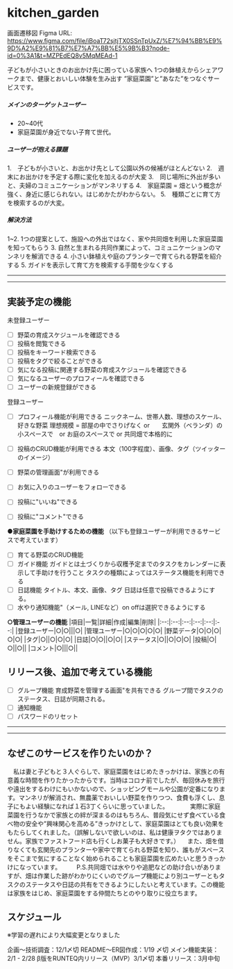 # kitchen_garden

画面遷移図
Figma URL: https://www.figma.com/file/iBoaT72sjtjTX0SSnTpUxZ/%E7%94%BB%E9%9D%A2%E9%81%B7%E7%A7%BB%E5%9B%B3?node-id=0%3A1&t=MZPEdEQ8v5MqMEAd-1


子どもが小さいときのお出かけ先に困っている家族へ
1つの鉢植えからシェアワークまで、健康とおいしい体験を生み出す
”家庭菜園”と”あなた”をつなぐサービスです。

##### メインのターゲットユーザー
- 20~40代
- 家庭菜園が身近でない子育て世代。

##### ユーザーが抱える課題
1.　子どもが小さいと、お出かけ先として公園以外の候補がほとんどない
2.　週末にお出かけを予定する際に変化を加えるのが大変
3.　同じ場所に外出が多いと、夫婦のコミュニケーションがマンネリする
4.　家庭菜園 = 畑という概念が強く、身近に感じられない。はじめかたがわからない。
5.　種類ごとに育て方を検索するのが大変。

##### 解決方法
1~2. 1つの提案として、施設への外出ではなく、家や共同畑を利用した家庭菜園を知ってもらう
3. 自然と生まれる共同作業によって、コミュニケーションのマンネリを解消できる
4. 小さい鉢植えや庭のプランターで育てられる野菜を紹介する
5. ガイドを表示して育て方を検索する手間を少なくする

---
---

## 実装予定の機能

未登録ユーザー
- [ ] 野菜の育成スケジュールを確認できる
- [ ] 投稿を閲覧できる
- [ ] 投稿をキーワード検索できる
- [ ] 投稿をタグで絞ることができる
- [ ] 気になる投稿に関連する野菜の育成スケジュールを確認できる
- [ ] 気になるユーザーのプロフィールを確認できる
- [ ] ユーザーの新規登録ができる

登録ユーザー
- [ ] プロフィール機能が利用できる
ニックネーム、世帯人数、理想のスケール、好きな野菜
理想規模 = 部屋の中でさりげなく or　　玄関外（ベランダ）の小スペースで　or お庭のスペースで or 共同畑で本格的に
- [ ] 投稿のCRUD機能が利用できる
本文（100字程度）、画像、タグ（ツイッターのイメージ）
- [ ] 野菜の管理画面"が利用できる
- [ ] お気に入りのユーザーをフォローできる
- [ ] 投稿に"いいね"できる
- [ ] 投稿に"コメント"できる


**●家庭菜園を手助けするための機能**
（以下も登録ユーザーが利用できるサービスで考えています）
- [ ] 育てる野菜のCRUD機能
- [ ] ガイド機能
ガイドとは土づくりから収穫予定までのタスクをカレンダーに表示して手助けを行うこと
タスクの種類によってはステータス機能を利用できる
- [ ] 日誌機能
タイトル、本文、画像、タグ
日誌は任意で投稿できるようにする。
- [ ] 水やり通知機能"（メール, LINEなど）on offは選択できるようにする

**○管理ユーザーの機能**
|項目|一覧|詳細|作成|編集|削除|
|:--:|:--:|:--:|:--:|:--:|:--:|
|登録ユーザー|○|○|||○|
|管理ユーザー|○|○|○|○|○|
|野菜データ|○|○|○|○|○|
|タグ|○||○|○|○|
|日誌|○|○||○|○|
|ステータス|○||○|○|○|
|投稿|○|○||○||
|コメント|○|||○||

## リリース後、追加で考えている機能

- [ ] グループ機能
育成野菜を管理する画面"を共有できる
グループ間でタスクのステータス、日誌が同期される。
- [ ] 通知機能
- [ ] パスワードのリセット

---
---

## なぜこのサービスを作りたいのか？
　私は妻と子どもと３人ぐらしで、家庭菜園をはじめたきっかけは、家族との有意義な時間を作りたかったからです。当時はコロナ前でしたが、毎回休みを旅行や遠出をするわけにもいかないので、ショッピングモールや公園が定番になります。マンネリが解消され、無農薬でおいしい野菜を作りつつ、食費も浮くし、息子にもよい経験になれば１石3丁くらいに思っていました。
　　
　実際に家庭菜園を行うなかで家族との絆が深まるのはもちろん、普段気にせず食べている食べ物の安全や”興味関心を高める”きっかけとして、家庭菜園はとても良い効果をもたらしてくれました。（誤解しないで欲しいのは、私は健康ヲタクではありません。家族でファストフード店も行くしお菓子も大好きです。）
　また、畑を借りなくても玄関先のプランターや家中で育てられる野菜を知り、誰もがスペースをそこまで気にすることなく始められることも家庭菜園を広めたいと思うきっかけになっています。
　
　P.S.共同畑では水やりや追肥などの助け合いがありますが、畑は作業した跡がわかりにくいのでグループ機能により別ユーザーともタスクのステータスや日誌の共有をできるようにしたいと考えています。この機能は家族をはじめ、家庭菜園をする仲間たちとのやり取りに役立ちます。


## スケジュール
※学習の遅れにより大幅変更となりました
  

企画〜技術調査：12/1〆切
README〜ER図作成：1/19 〆切
メイン機能実装：2/1 - 2/28
β版をRUNTEQ内リリース（MVP）3/1〆切
本番リリース：3月中旬
